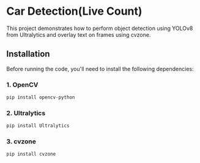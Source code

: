 # Car Detection(Live Count)

This project demonstrates how to perform object detection using YOLOv8 from Ultralytics and overlay text on frames using cvzone.

## Installation

Before running the code, you'll need to install the following dependencies:

### 1. OpenCV

```bash
pip install opencv-python
```

### 2. Ultralytics

```bash
pip install Ultralytics
```

### 3. cvzone

```bash
pip install cvzone
```
